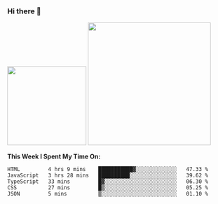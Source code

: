 ### Hi there 👋

<!--
**nestor22/nestor22** is a ✨ _special_ ✨ repository because its `README.md` (this file) appears on your GitHub profile.

Here are some ideas to get you started:

- 🔭 I’m currently working on ...
- 🌱 I’m currently learning ...
- 👯 I’m looking to collaborate on ...
- 🤔 I’m looking for help with ...
- 💬 Ask me about ...
- 📫 How to reach me: ...
- 😄 Pronouns: ...
- ⚡ Fun fact: ...
-->


<img height="180em" src="https://github-readme-stats.vercel.app/api?username=nestor22&show_icons=true&hide_border=true&&count_private=true&include_all_commits=true&theme=radical" />
<img height="280em" src="https://github-readme-stats.vercel.app/api/top-langs/?username=nestor22&layout=compact)](https://github.com/nestor22/github-readme-stats&theme=radical"  />



**This Week I Spent My Time On:**
<!--START_SECTION:waka-->
```text
HTML         4 hrs 9 mins    ███████████▓░░░░░░░░░░░░░   47.33 % 
JavaScript   3 hrs 28 mins   ██████████░░░░░░░░░░░░░░░   39.62 % 
TypeScript   33 mins         █▓░░░░░░░░░░░░░░░░░░░░░░░   06.30 % 
CSS          27 mins         █▒░░░░░░░░░░░░░░░░░░░░░░░   05.25 % 
JSON         5 mins          ▒░░░░░░░░░░░░░░░░░░░░░░░░   01.10 % 
```
<!--END_SECTION:waka-->


